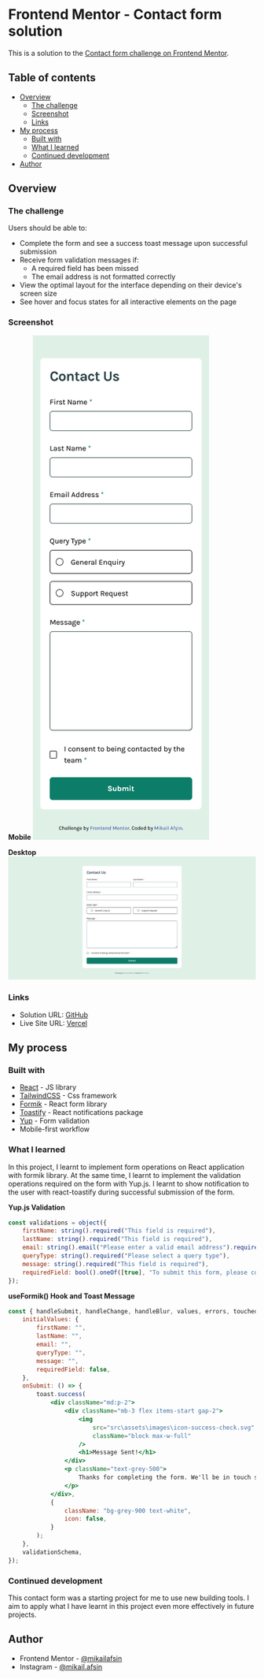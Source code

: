 # Frontend Mentor - Contact form solution

This is a solution to the [Contact form challenge on Frontend Mentor](https://www.frontendmentor.io/challenges/contact-form--G-hYlqKJj).

## Table of contents

-   [Overview](#overview)
    -   [The challenge](#the-challenge)
    -   [Screenshot](#screenshot)
    -   [Links](#links)
-   [My process](#my-process)
    -   [Built with](#built-with)
    -   [What I learned](#what-i-learned)
    -   [Continued development](#continued-development)
-   [Author](#author)

## Overview

### The challenge

Users should be able to:

-   Complete the form and see a success toast message upon successful submission
-   Receive form validation messages if:
    -   A required field has been missed
    -   The email address is not formatted correctly
-   View the optimal layout for the interface depending on their device's screen size
-   See hover and focus states for all interactive elements on the page

### Screenshot

**Mobile**
![](./src/screenshot/mobile.png)

**Desktop**
![](./src/screenshot/desktop.png)

### Links

-   Solution URL: [GitHub](https://github.com/mikailafsin/frontend-mentor-contact-form-solution)
-   Live Site URL: [Vercel](https://frontend-mentor-contact-form-solution.vercel.app/)

## My process

### Built with

-   [React](https://reactjs.org/) - JS library
-   [TailwindCSS](https://tailwindcss.com/) - Css framework
-   [Formik](https://formik.org/) - React form library
-   [Toastify](https://fkhadra.github.io/react-toastify/introduction) - React notifications package
-   [Yup](https://github.com/jquense/yup) - Form validation
-   Mobile-first workflow

### What I learned

In this project, I learnt to implement form operations on React application with formik library. At the same time, I learnt to implement the validation operations required on the form with Yup.js. I learnt to show notification to the user with react-toastify during successful submission of the form.

**Yup.js Validation**

```jsx
const validations = object({
    firstName: string().required("This field is required"),
    lastName: string().required("This field is required"),
    email: string().email("Please enter a valid email address").required("This field is required"),
    queryType: string().required("Please select a query type"),
    message: string().required("This field is required"),
    requiredField: bool().oneOf([true], "To submit this form, please consent to being contacted"),
});
```

**useFormik() Hook and Toast Message**

```jsx
const { handleSubmit, handleChange, handleBlur, values, errors, touched } = useFormik({
    initialValues: {
        firstName: "",
        lastName: "",
        email: "",
        queryType: "",
        message: "",
        requiredField: false,
    },
    onSubmit: () => {
        toast.success(
            <div className="md:p-2">
                <div className="mb-3 flex items-start gap-2">
                    <img
                        src="src\assets\images\icon-success-check.svg"
                        className="block max-w-full"
                    />
                    <h1>Message Sent!</h1>
                </div>
                <p className="text-grey-500">
                    Thanks for completing the form. We'll be in touch soon!
                </p>
            </div>,
            {
                className: "bg-grey-900 text-white",
                icon: false,
            }
        );
    },
    validationSchema,
});
```

### Continued development

This contact form was a starting project for me to use new building tools. I aim to apply what I have learnt in this project even more effectively in future projects.

## Author

-   Frontend Mentor - [@mikailafsin](https://www.frontendmentor.io/profile/mikailafsin)
-   Instagram - [@mikail.afsin](https://www.instagram.com/mikail.afsin)
